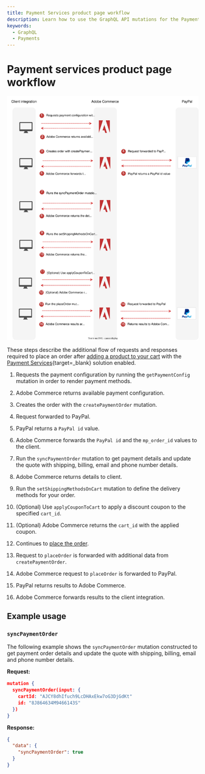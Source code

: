 ```yaml
---
title: Payment Services product page workflow
description: Learn how to use the GraphQL API mutations for the Payment Services solution.
keywords:
  - GraphQL
  - Payments
---
```


# Payment services product page workflow

![Payment Services sequence diagram](../../_images/graphql/payment-services-minicart.svg)

These steps describe the additional flow of requests and responses required to place an order after [adding a product to your cart](../tutorials/checkout/add-product-to-cart.md) with the [Payment Services](https://experienceleague.adobe.com/docs/commerce-merchant-services/payment-services/guide-overview.html){target=_blank} solution enabled.

1. Requests the payment configuration by running the `getPaymentConfig` mutation in order to render payment methods.

1. Adobe Commerce returns available payment configuration.

1. Creates the order with the `createPaymentOrder` mutation.

1. Request forwarded to PayPal.

1. PayPal returns a `PayPal id` value.

1. Adobe Commerce forwards the `PayPal id` and the `mp_order_id` values to the client.

1. Run the `syncPaymentOrder` mutation  to get payment details and update the quote with shipping, billing, email and phone number details.

1. Adobe Commerce returns details to client.

1. Run the `setShippingMethodsOnCart` mutation to define the delivery methods for your order.

1. (Optional) Use `applyCouponToCart` to apply a discount coupon to the specified `cart_id`.

1. (Optional) Adobe Commerce returns the `cart_id` with the applied coupon.

1.  Continues to [place the order](../tutorials/checkout/place-order.md).

1.  Request to `placeOrder` is forwarded with additional data  from `createPaymentOrder`.

1. Adobe Commerce request to `placeOrder` is forwarded to PayPal.

1. PayPal returns results to Adobe Commerce.

1. Adobe Commerce forwards results to the client integration.

## Example usage

### `syncPaymentOrder`

The following example shows the `syncPaymentOrder` mutation constructed to get payment order details and update the quote with shipping, billing, email and phone number details.

**Request:**

```json
mutation {
  syncPaymentOrder(input: {
    cartId: "AJCY8dhIfuch9LcDHAxEkw7oG3DjGdKt"
    id: "8J864634M9466143S"
  })
}
```

**Response:**

```json
{
  "data": {
    "syncPaymentOrder": true
  }
}
```
